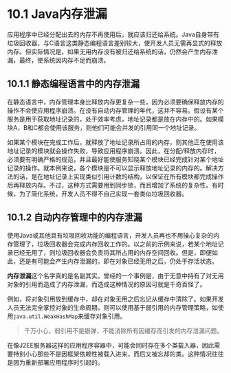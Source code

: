 <a name="10.1"></a>
# 10.1 Java内存泄漏

应用程序中已经分配出去的内存不再使用后，就应该归还给系统。Java自身带有垃圾回收器，与C语言这类静态编程语言差别较大，使开发人员无需再显式的释放内存。但实际情况是，如果无用内存没有被归还给系统的话，仍然会产生内存泄漏，最终，使系统因内存不足而崩溃。

<a name="10.1.1"></a>
## 10.1.1 静态编程语言中的内存泄漏

在静态语言中，内存管理本身比释放内存更复杂一些，因为必须要确保释放内存的操作不会使应用程序崩溃。在没有自动内存管理的年代，这并不容易。假设有某个服务是用于获取地址记录的，处于效率考虑，地址记录都是放在内存中的。如果模块A，B和C都会使用该服务，则他们可能会并发的引用同一个地址记录。

如果某个模块在完成工作后，就释放了地址记录所占用的内存，则其他正在使用该地址记录的模块就会操作失败，导致应用程序崩溃。因此，在分配/释放内存时，必须要有明确严格的规范，并且最好能使服务知晓某个模块已经完成针对某个地址记录的操作。就本例来说，各个模块是不可以显示释放地址记录的内存的。解决方法的话，是在地址记录上实现类似引用计数的结构，以保证在所有模块都完成操作后再释放内存。不过，这种方式需要用到同步锁，而且增加了系统的复杂性。有时候，为了简化系统，开发人员不得不自己实现一套类似垃圾回收器。

<a name="10.1.2"></a>
## 10.1.2 自动内存管理中的内存泄漏

使用Java或其他具有垃圾回收功能的编程语言，开发人员再也不用操心复杂的内存管理了，垃圾回收器会完成内存回收工作的。以之前的示例来说，若某个地址记录已经无用了，则垃圾回收器会负责将其所占用的内存空间回收。但是，即便如此，还是有可能会产生内存泄漏的，即在对象已经无用之后，仍处于存活状态。

**内存泄漏**这个名字真的是名副其实。曾经的一个事例是，由于无意中持有了对无用对象的引用而造成了内存泄漏，而造成这种情况的原因可就是千奇百怪了。

例如，将对象引用放到缓存中，却在对象无用之后忘记从缓存中清除了。如果开发人员无法完全掌控对象的生命周期，则可以使用基于弱引用的内存管理策略，如使用`java.util.WeakHashMap`来缓存对象引用。

>千万小心，弱引用不是银弹，不能消除所有因缓存而引发的内存泄漏问题。

在像J2EE服务器这样的应用程序容器中，可能会同时存在多个类载入器，因此需要特别小心那些不是因框架依赖性被载入进来，而后又被忘却的类。这种情况往往是因为重新部署应用程序时引起的。